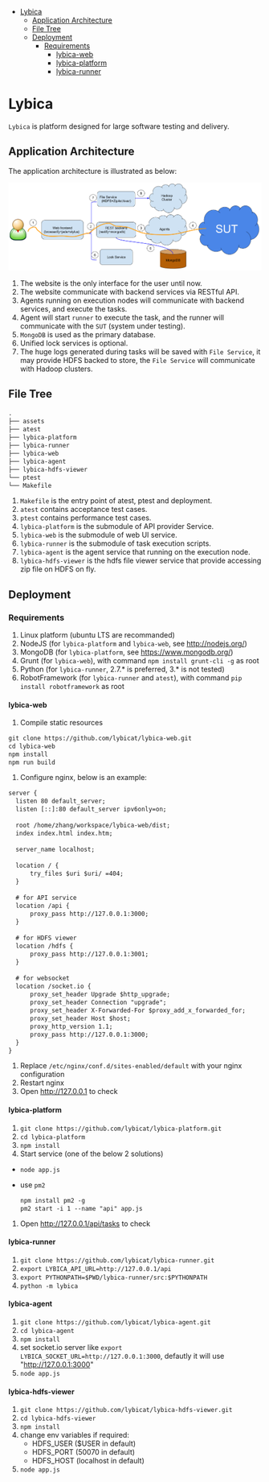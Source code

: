 <!-- TOC depth:6 withLinks:1 updateOnSave:1 orderedList:0 -->

- [Lybica](#lybica)
	- [Application Architecture](#application-architecture)
	- [File Tree](#file-tree)
	- [Deployment](#deployment)
		- [Requirements](#requirements)
			- [lybica-web](#lybica-web)
			- [lybica-platform](#lybica-platform)
			- [lybica-runner](#lybica-runner)

<!-- /TOC -->

# Lybica

`Lybica` is platform designed for large software testing and delivery.

## Application Architecture

The application architecture is illustrated as below:

![architecture](assets/lybica_app_structure.png)

1. The website is the only interface for the user until now.
1. The website communicate with backend services via RESTful API.
1. Agents running on execution nodes will communicate with backend services, and execute the tasks.
1. Agent will start `runner` to execute the task, and the runner will communicate with the `SUT` (system under testing).
1. `MongoDB` is used as the primary database.
1. Unified lock services is optional.
1. The huge logs generated during tasks will be saved with `File Service`, it may provide HDFS backed to store, the `File Service` will communicate with Hadoop clusters.

## File Tree

```
.
├── assets
├── atest
├── lybica-platform
├── lybica-runner
├── lybica-web
├── lybica-agent
├── lybica-hdfs-viewer
└── ptest
└── Makefile
```

1. `Makefile` is the entry point of atest, ptest and deployment.
1. `atest` contains acceptance test cases.
1. `ptest` contains performance test cases.
1. `lybica-platform` is the submodule of API provider Service.
1. `lybica-web` is the submodule of web UI service.
1. `lybica-runner` is the submodule of task execution scripts.
1. `lybica-agent` is the agent service that running on the execution node.
1. `lybica-hdfs-viewer` is the hdfs file viewer service that provide accessing zip file on HDFS on fly.

## Deployment

### Requirements

1. Linux platform (ubuntu LTS are recommanded)
1. NodeJS (for `lybica-platform` and `lybica-web`, see http://nodejs.org/)
1. MongoDB (for `lybica-platform`, see https://www.mongodb.org/)
1. Grunt (for `lybica-web`), with command `npm install grunt-cli -g` as root
1. Python (for `lybica-runner`, 2.7.* is preferred, 3.* is not tested)
1. RobotFramework (for `lybica-runner` and `atest`), with command `pip install robotframework` as root

#### lybica-web

1. Compile static resources

  ```
  git clone https://github.com/lybicat/lybica-web.git
  cd lybica-web
  npm install
  npm run build
  ```
1. Configure nginx, below is an example:
  ```
  server {
  	listen 80 default_server;
  	listen [::]:80 default_server ipv6only=on;

  	root /home/zhang/workspace/lybica-web/dist;
  	index index.html index.htm;

  	server_name localhost;

  	location / {
  		try_files $uri $uri/ =404;
  	}

    # for API service
  	location /api {
  		proxy_pass http://127.0.0.1:3000;
  	}

    # for HDFS viewer
	location /hdfs {
		proxy_pass http://127.0.0.1:3001;
	}

    # for websocket
	location /socket.io {
        proxy_set_header Upgrade $http_upgrade;
        proxy_set_header Connection "upgrade";
        proxy_set_header X-Forwarded-For $proxy_add_x_forwarded_for;
        proxy_set_header Host $host;
        proxy_http_version 1.1;
        proxy_pass http://127.0.0.1:3000;
	}
  }
  ```
1. Replace `/etc/nginx/conf.d/sites-enabled/default` with your nginx configuration
1. Restart nginx
1. Open http://127.0.0.1 to check

#### lybica-platform

1. `git clone https://github.com/lybicat/lybica-platform.git`
1. `cd lybica-platform`
1. `npm install`
1. Start service (one of the below 2 solutions)
  * `node app.js`
  * use `pm2`

    ```
    npm install pm2 -g
    pm2 start -i 1 --name "api" app.js
    ```
1. Open http://127.0.0.1/api/tasks to check

#### lybica-runner

1. `git clone https://github.com/lybicat/lybica-runner.git`
1. `export LYBICA_API_URL=http://127.0.0.1/api`
1. `export PYTHONPATH=$PWD/lybica-runner/src:$PYTHONPATH`
1. `python -m lybica`

#### lybica-agent

1. `git clone https://github.com/lybicat/lybica-agent.git`
1. `cd lybica-agent`
1. `npm install`
1. set socket.io server like `export LYBICA_SOCKET_URL=http://127.0.0.1:3000`, defautly it will use "http://127.0.0.1:3000"
1. `node app.js`

#### lybica-hdfs-viewer

1. `git clone https://github.com/lybicat/lybica-hdfs-viewer.git`
1. `cd lybica-hdfs-viewer`
1. `npm install`
1. change env variables if required:
    * HDFS_USER ($USER in default)
    * HDFS_PORT (50070 in default)
    * HDFS_HOST (localhost in default)
1. `node app.js`

